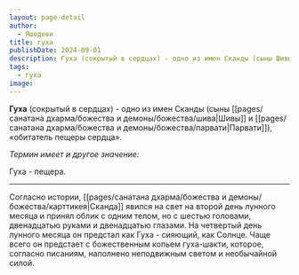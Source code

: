 ```yaml
---
layout: page-detail
author:
  - Яшодеви
title: гуха
publishDate: 2024-09-01
description: Гуха (сокрытый в сердцах) - одно из имен Сканды (сыны Шивы и Парвати), «обитатель пещеры сердца».
tags:
  - гуха
image:
---
```

**Гуха** (сокрытый в сердцах) - одно из имен Сканды (сыны [[pages/санатана дхарма/божества и демоны/божества/шива|Шивы]] и [[pages/санатана дхарма/божества и демоны/божества/парвати|Парвати]]), «обитатель пещеры сердца». 

*Термин имеет и другое значение:*

Гуха - пещера.

---
Согласно истории, [[pages/санатана дхарма/божества и демоны/божества/карттикея|Сканда]] явился на свет на второй день лунного месяца и принял облик с одним телом, но с шестью головами, двенадцатью руками и двенадцатью глазами. На четвертый день лунного месяца он предстал как Гуха - сияющий, как Солнце. Чаще всего он предстает с божественным копьем гуха-шакти, которое, согласно писаниям, наполнено неподвижным светом и необычайной силой.

